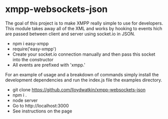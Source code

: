 # xmpp-websockets-json

The goal of this project is to make XMPP really simple to use for developers. This module takes away all of the XML and works by hooking to events hich are passed between client and server using socket.io in JSON.

* npm i easy-xmpp
* require('easy-xmpp')
* Create your socket.io connection manually and then pass this socket into the constructor
* All events are prefixed with 'xmpp.'

For an example of usage and a breakdown of commands simply install the development dependencies and run the index.js file the examples directory.

* git clone https://github.com/lloydwatkin/xmpp-websockets-json
* npm i .
* node server
* Go to http://localhost:3000
* See instructions on the page
